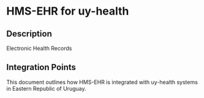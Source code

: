 # HMS-EHR for uy-health

## Description

Electronic Health Records

## Integration Points

This document outlines how HMS-EHR is integrated with uy-health systems in Eastern Republic of Uruguay.
